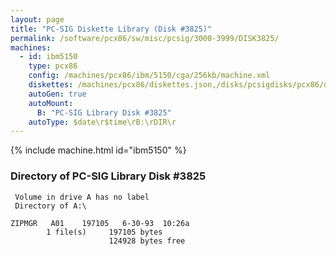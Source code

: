 ```yaml
---
layout: page
title: "PC-SIG Diskette Library (Disk #3825)"
permalink: /software/pcx86/sw/misc/pcsig/3000-3999/DISK3825/
machines:
  - id: ibm5150
    type: pcx86
    config: /machines/pcx86/ibm/5150/cga/256kb/machine.xml
    diskettes: /machines/pcx86/diskettes.json,/disks/pcsigdisks/pcx86/diskettes.json
    autoGen: true
    autoMount:
      B: "PC-SIG Library Disk #3825"
    autoType: $date\r$time\rB:\rDIR\r
---
```


{% include machine.html id="ibm5150" %}

### Directory of PC-SIG Library Disk #3825

     Volume in drive A has no label
     Directory of A:\

    ZIPMGR   A01    197105   6-30-93  10:26a
            1 file(s)     197105 bytes
                          124928 bytes free
